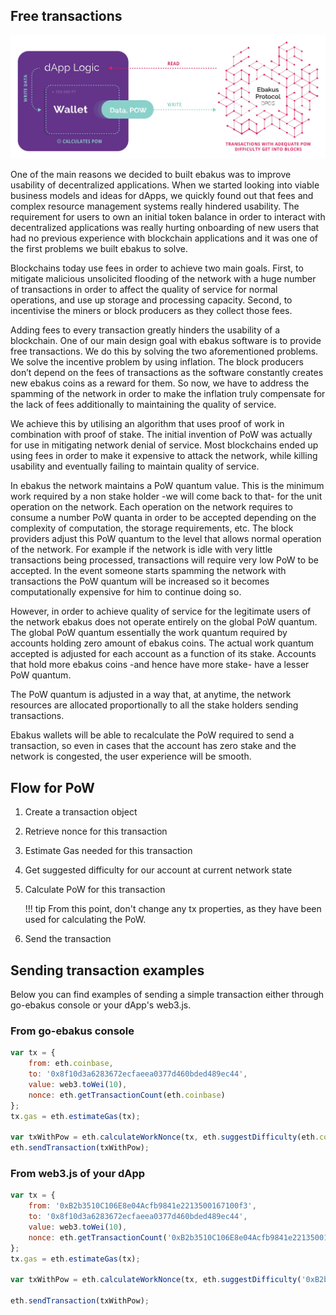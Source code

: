 ## Free transactions

![alt text](/img/ebakus_if.jpg "dApp interfaces with ebakus")

One of the main reasons we decided to built ebakus was to improve usability of decentralized applications. When we started looking into viable business models and ideas for dApps, we quickly found out that fees and complex resource management systems really hindered usability. The requirement for users to own an initial token balance in order to interact with decentralized applications was really hurting onboarding of new users that had no previous experience with blockchain applications and it was one of the first problems we built ebakus to solve.

Blockchains today use fees in order to achieve two main goals. First, to mitigate malicious unsolicited flooding of the network with a huge number of transactions in order to affect the quality of service for normal operations, and use up storage and processing capacity. Second, to incentivise the miners or block producers as they collect those fees.

Adding fees to every transaction greatly hinders the usability of a blockchain. One of our main design goal with ebakus software is to provide free transactions. We do this by solving the two aforementioned problems. We solve the incentive problem by using inflation. The block producers don’t depend on the fees of transactions as the software constantly creates new ebakus coins as a reward for them. So now, we have to address the spamming of the network in order to make the inflation truly compensate for the lack of fees additionally to maintaining the quality of service.

We achieve this by utilising an algorithm that uses proof of work in combination with proof of stake. The initial invention of PoW was actually for use in mitigating network denial of service. Most blockchains ended up using fees in order to make it expensive to attack the network, while killing usability and eventually failing to maintain quality of service.

In ebakus  the network maintains a PoW quantum value. This is the minimum work required by a non stake holder -we will come back to that- for the unit operation on the network. Each operation on the network requires to consume a number PoW quanta in order to be accepted depending on the complexity of computation, the storage requirements, etc. The block providers adjust this PoW quantum to the level that allows normal operation of the network. For example if the network is idle with very little transactions being processed, transactions will require very low PoW to be accepted. In the event someone starts spamming the network with transactions the PoW quantum will be increased so it becomes computationally expensive for him to continue doing so.

However, in order to achieve quality of service for the legitimate users of the network ebakus does not operate entirely on the global PoW quantum. The global PoW quantum essentially the work quantum required by accounts holding zero amount of ebakus coins. The actual work quantum accepted is adjusted for each account as a function of its stake. Accounts that hold more ebakus coins -and hence have more stake- have a lesser PoW quantum.

The PoW quantum is adjusted in a way that, at anytime, the network resources are allocated proportionally to all the stake holders sending transactions.

Ebakus wallets will be able to recalculate the PoW required to send a transaction, so even in cases that the account has zero stake and the network is congested, the user experience will be smooth.

## Flow for PoW

1. Create a transaction object
2. Retrieve nonce for this transaction
3. Estimate Gas needed for this transaction
4. Get suggested difficulty for our account at current network state
5. Calculate PoW for this transaction

    !!! tip
        From this point, don't change any tx properties, as they have been used for calculating the PoW.

6. Send the transaction

## Sending transaction examples

Below you can find examples of sending a simple transaction either through go-ebakus console or your dApp's web3.js.

### From go-ebakus console

```js
var tx = {
    from: eth.coinbase,
    to: '0x8f10d3a6283672ecfaeea0377d460bded489ec44',
    value: web3.toWei(10),
    nonce: eth.getTransactionCount(eth.coinbase)
};
tx.gas = eth.estimateGas(tx);

var txWithPow = eth.calculateWorkNonce(tx, eth.suggestDifficulty(eth.coinbase));
eth.sendTransaction(txWithPow);
```

### From web3.js of your dApp

```js
var tx = {
    from: '0xB2b3510C106E8e04Acfb9841e2213500167100f3',
    to: '0x8f10d3a6283672ecfaeea0377d460bded489ec44',
    value: web3.toWei(10),
    nonce: eth.getTransactionCount('0xB2b3510C106E8e04Acfb9841e2213500167100f3')
};
tx.gas = eth.estimateGas(tx);

var txWithPow = eth.calculateWorkNonce(tx, eth.suggestDifficulty('0xB2b3510C106E8e04Acfb9841e2213500167100f3'));

eth.sendTransaction(txWithPow);
```

